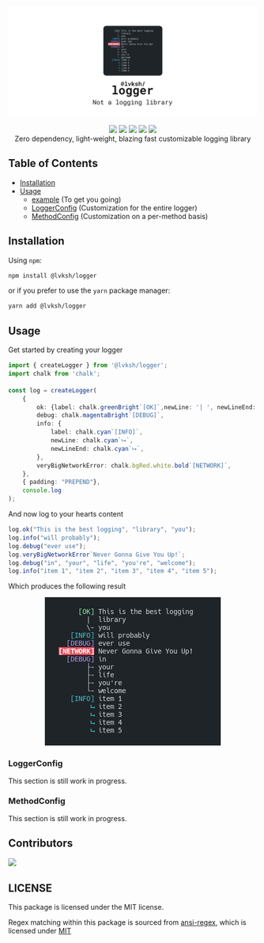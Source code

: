 ![lvksh logger](./assets/banner.png)

<center>
    <img src="https://img.shields.io/bundlephobia/min/@lvksh/logger.svg"/>
    <img src="https://img.shields.io/badge/coverage-100%25-brightgreen.svg"/>
    <img src="https://img.shields.io/github/languages/top/lvkdotsh/logger" />
    <img src="https://img.shields.io/badge/dependencies-0-brightgreen.svg" />
    <img src="https://img.shields.io/npm/dt/@lvksh/logger" />
</center>
<center>
    Zero dependency, light-weight, blazing fast customizable logging library
</center>

## Table of Contents

- [Installation](#installation)
- [Usage](#usage)
  - [example](#usage) (To get you going)
  - [LoggerConfig](#loggerconfig) (Customization for the entire logger)
  - [MethodConfig](#methodconfig) (Customization on a per-method basis)

## Installation

Using `npm`:

```sh
npm install @lvksh/logger
```

or if you prefer to use the `yarn` package manager:

```sh
yarn add @lvksh/logger
```

## Usage

Get started by creating your logger

```ts
import { createLogger } from '@lvksh/logger';
import chalk from 'chalk';

const log = createLogger(
    {
        ok: {label: chalk.greenBright`[OK]`,newLine: '| ', newLineEnd: '\\-'},
        debug: chalk.magentaBright`[DEBUG]`,
        info: {
            label: chalk.cyan`[INFO]`,
            newLine: chalk.cyan`⮡`,
            newLineEnd: chalk.cyan`⮡`,
        },
        veryBigNetworkError: chalk.bgRed.white.bold`[NETWORK]`,
    },
    { padding: "PREPEND"},
    console.log
);
```

And now log to your hearts content

```ts
log.ok("This is the best logging", "library", "you");
log.info("will probably");
log.debug("ever use");
log.veryBigNetworkError`Never Gonna Give You Up!`;
log.debug("in", "your", "life", "you're", "welcome");
log.info("item 1", "item 2", "item 3", "item 4", "item 5");
```

Which produces the following result

<center>
    <img src="./assets/example.png" />
</center>

### LoggerConfig

This section is still work in progress.

### MethodConfig

This section is still work in progress.

## Contributors
[![](https://contrib.rocks/image?repo=lvkdotsh/logger)](https://github.com/lvkdotsh/logger/graphs/contributors)

## LICENSE

This package is licensed under the MIT license.

Regex matching within this package is sourced from [ansi-regex](https://github.com/chalk/ansi-regex), which is licensed under [MIT](https://github.com/chalk/ansi-regex/blob/main/license)
